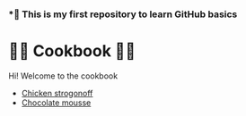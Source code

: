 ### *:large_orange_diamond: This is my first repository to learn GitHub basics

# :woman_cook: Cookbook :man_cook:

Hi! Welcome to the cookbook

- [Chicken strogonoff](https://github.com/gustavofpereira/livro-receitas/blob/master/strogonoff.md)
- [Chocolate mousse](https://github.com/gustavofpereira/livro-receitas/blob/master/pave.md)

